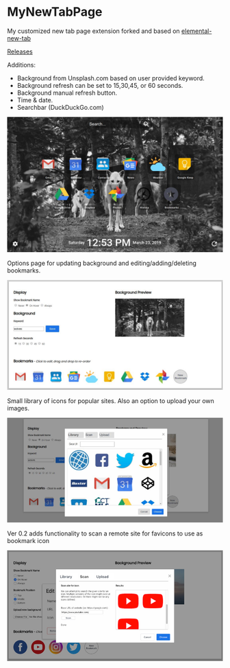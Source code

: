 # MyNewTabPage
My customized new tab page extension forked and based on [elemental-new-tab](https://github.com/am283721/elemental-new-tab)

[Releases](../../releases)

Additions:
- Background from Unsplash.com based on user provided keyword.
- Background refresh can be set to 15,30,45, or 60 seconds.
- Background manual refresh button.
- Time & date.
- Searchbar (DuckDuckGo.com)

![Screenshot of new tab page](main_ss.jpg?raw=true "New Tab Screenshot")

Options page for updating background and editing/adding/deleting bookmarks.

![Screenshot of options page](options_ss.jpg?raw=true "Options Screenshot")

Small library of icons for popular sites. Also an option to upload your own images.

![Screenshot of options modal](icon_library_ss.jpg?raw=true "Icon Library Screenshot")

Ver 0.2 adds functionality to scan a remote site for favicons to use as bookmark icon

![Screenshot of scan icon functionality](icon_scan_ss.jpg?raw=true "Scan Icons Screenshot")
